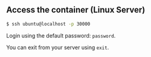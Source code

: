 
## Access the container (Linux Server)

```Bash
$ ssh ubuntu@localhost -p 30000
```
Login using the default password: `password`.

You can exit from your server using `exit`.
